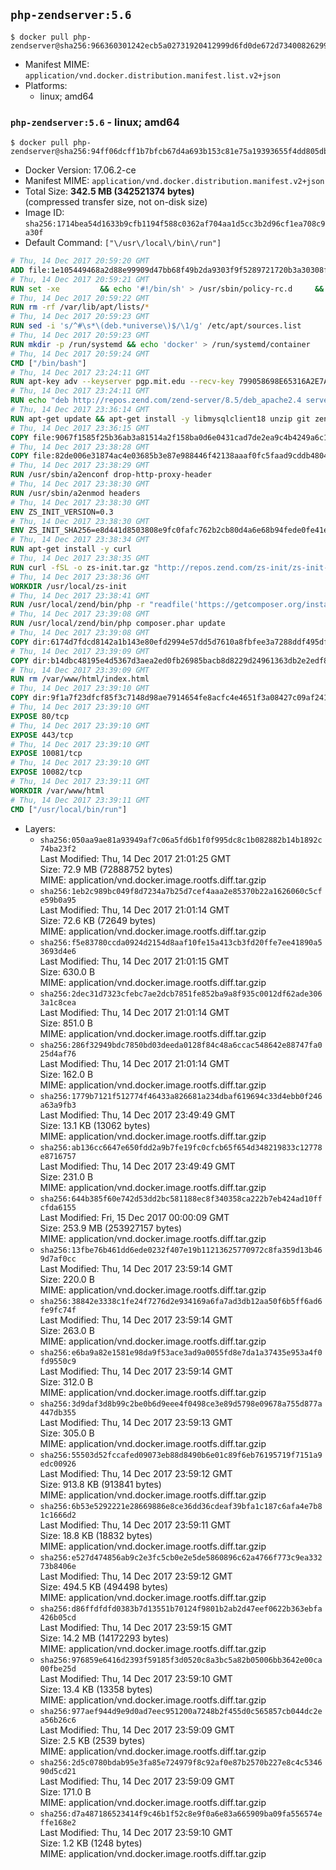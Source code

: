 ## `php-zendserver:5.6`

```console
$ docker pull php-zendserver@sha256:966360301242ecb5a02731920412999d6fd0de672d73400826299062933a672e
```

-	Manifest MIME: `application/vnd.docker.distribution.manifest.list.v2+json`
-	Platforms:
	-	linux; amd64

### `php-zendserver:5.6` - linux; amd64

```console
$ docker pull php-zendserver@sha256:94ff06dcff1b7bfcb67d4a693b153c81e75a19393655f4dd805db04bf282247c
```

-	Docker Version: 17.06.2-ce
-	Manifest MIME: `application/vnd.docker.distribution.manifest.v2+json`
-	Total Size: **342.5 MB (342521374 bytes)**  
	(compressed transfer size, not on-disk size)
-	Image ID: `sha256:1714bea54d1633b9cfb1194f588c0362af704aa1d5cc3b2d96cf1ea708c9a30f`
-	Default Command: `["\/usr\/local\/bin\/run"]`

```dockerfile
# Thu, 14 Dec 2017 20:59:20 GMT
ADD file:1e105449468a2d88e99909d47bb68f49b2da9303f9f5289721720b3a30308f8e in / 
# Thu, 14 Dec 2017 20:59:21 GMT
RUN set -xe 		&& echo '#!/bin/sh' > /usr/sbin/policy-rc.d 	&& echo 'exit 101' >> /usr/sbin/policy-rc.d 	&& chmod +x /usr/sbin/policy-rc.d 		&& dpkg-divert --local --rename --add /sbin/initctl 	&& cp -a /usr/sbin/policy-rc.d /sbin/initctl 	&& sed -i 's/^exit.*/exit 0/' /sbin/initctl 		&& echo 'force-unsafe-io' > /etc/dpkg/dpkg.cfg.d/docker-apt-speedup 		&& echo 'DPkg::Post-Invoke { "rm -f /var/cache/apt/archives/*.deb /var/cache/apt/archives/partial/*.deb /var/cache/apt/*.bin || true"; };' > /etc/apt/apt.conf.d/docker-clean 	&& echo 'APT::Update::Post-Invoke { "rm -f /var/cache/apt/archives/*.deb /var/cache/apt/archives/partial/*.deb /var/cache/apt/*.bin || true"; };' >> /etc/apt/apt.conf.d/docker-clean 	&& echo 'Dir::Cache::pkgcache ""; Dir::Cache::srcpkgcache "";' >> /etc/apt/apt.conf.d/docker-clean 		&& echo 'Acquire::Languages "none";' > /etc/apt/apt.conf.d/docker-no-languages 		&& echo 'Acquire::GzipIndexes "true"; Acquire::CompressionTypes::Order:: "gz";' > /etc/apt/apt.conf.d/docker-gzip-indexes 		&& echo 'Apt::AutoRemove::SuggestsImportant "false";' > /etc/apt/apt.conf.d/docker-autoremove-suggests
# Thu, 14 Dec 2017 20:59:22 GMT
RUN rm -rf /var/lib/apt/lists/*
# Thu, 14 Dec 2017 20:59:23 GMT
RUN sed -i 's/^#\s*\(deb.*universe\)$/\1/g' /etc/apt/sources.list
# Thu, 14 Dec 2017 20:59:23 GMT
RUN mkdir -p /run/systemd && echo 'docker' > /run/systemd/container
# Thu, 14 Dec 2017 20:59:24 GMT
CMD ["/bin/bash"]
# Thu, 14 Dec 2017 23:24:11 GMT
RUN apt-key adv --keyserver pgp.mit.edu --recv-key 799058698E65316A2E7A4FF42EAE1437F7D2C623
# Thu, 14 Dec 2017 23:24:11 GMT
RUN echo "deb http://repos.zend.com/zend-server/8.5/deb_apache2.4 server non-free" >> /etc/apt/sources.list.d/zend-server.list
# Thu, 14 Dec 2017 23:36:14 GMT
RUN apt-get update && apt-get install -y libmysqlclient18 unzip git zend-server-php-5.6 && /usr/local/zend/bin/zendctl.sh stop
# Thu, 14 Dec 2017 23:36:15 GMT
COPY file:9067f1585f25b36ab3a81514a2f158ba0d6e0431cad7de2ea9c4b4249a6c134f in /etc/ 
# Thu, 14 Dec 2017 23:38:28 GMT
COPY file:82de006e31874ac4e03685b3e87e988446f42138aaaf0fc5faad9cddb48040ba in /etc/apache2/conf-available 
# Thu, 14 Dec 2017 23:38:29 GMT
RUN /usr/sbin/a2enconf drop-http-proxy-header
# Thu, 14 Dec 2017 23:38:30 GMT
RUN /usr/sbin/a2enmod headers
# Thu, 14 Dec 2017 23:38:30 GMT
ENV ZS_INIT_VERSION=0.3
# Thu, 14 Dec 2017 23:38:30 GMT
ENV ZS_INIT_SHA256=e8d441d8503808e9fc0fafc762b2cb80d4a6e68b94fede0fe41efdeac10800cb
# Thu, 14 Dec 2017 23:38:34 GMT
RUN apt-get install -y curl
# Thu, 14 Dec 2017 23:38:35 GMT
RUN curl -fSL -o zs-init.tar.gz "http://repos.zend.com/zs-init/zs-init-docker-${ZS_INIT_VERSION}.tar.gz"     && echo "${ZS_INIT_SHA256} *zs-init.tar.gz" | sha256sum -c -     && mkdir /usr/local/zs-init     && tar xzf zs-init.tar.gz --strip-components=1 -C /usr/local/zs-init     && rm zs-init.tar.gz
# Thu, 14 Dec 2017 23:38:36 GMT
WORKDIR /usr/local/zs-init
# Thu, 14 Dec 2017 23:38:41 GMT
RUN /usr/local/zend/bin/php -r "readfile('https://getcomposer.org/installer');" | /usr/local/zend/bin/php
# Thu, 14 Dec 2017 23:39:08 GMT
RUN /usr/local/zend/bin/php composer.phar update
# Thu, 14 Dec 2017 23:39:08 GMT
COPY dir:6174d7fdcd8142a1b143e80efd2994e57dd5d7610a8fbfee3a7288ddf495dfdf in /usr/local/bin 
# Thu, 14 Dec 2017 23:39:09 GMT
COPY dir:b14dbc48195e4d5367d3aea2ed0fb26985bacb8d8229d24961363db2e2edf8f0 in /usr/local/zend/var/plugins/ 
# Thu, 14 Dec 2017 23:39:09 GMT
RUN rm /var/www/html/index.html
# Thu, 14 Dec 2017 23:39:10 GMT
COPY dir:9f1a7f23dfcf85f3c7148d98ae7914654fe8acfc4e4651f3a08427c09af24198 in /var/www/html 
# Thu, 14 Dec 2017 23:39:10 GMT
EXPOSE 80/tcp
# Thu, 14 Dec 2017 23:39:10 GMT
EXPOSE 443/tcp
# Thu, 14 Dec 2017 23:39:10 GMT
EXPOSE 10081/tcp
# Thu, 14 Dec 2017 23:39:10 GMT
EXPOSE 10082/tcp
# Thu, 14 Dec 2017 23:39:11 GMT
WORKDIR /var/www/html
# Thu, 14 Dec 2017 23:39:11 GMT
CMD ["/usr/local/bin/run"]
```

-	Layers:
	-	`sha256:050aa9ae81a93949af7c06a5fd6b1f0f995dc8c1b082882b14b1892c74ba23f2`  
		Last Modified: Thu, 14 Dec 2017 21:01:25 GMT  
		Size: 72.9 MB (72888752 bytes)  
		MIME: application/vnd.docker.image.rootfs.diff.tar.gzip
	-	`sha256:1eb2c989bc049f8d7234a7b25d7cef4aaa2e85370b22a1626060c5cfe59b0a95`  
		Last Modified: Thu, 14 Dec 2017 21:01:14 GMT  
		Size: 72.6 KB (72649 bytes)  
		MIME: application/vnd.docker.image.rootfs.diff.tar.gzip
	-	`sha256:f5e83780ccda0924d2154d8aaf10fe15a413cb3fd20ffe7ee41890a53693d4e6`  
		Last Modified: Thu, 14 Dec 2017 21:01:15 GMT  
		Size: 630.0 B  
		MIME: application/vnd.docker.image.rootfs.diff.tar.gzip
	-	`sha256:2dec31d7323cfebc7ae2dcb7851fe852ba9a8f935c0012df62ade3063a1c8cea`  
		Last Modified: Thu, 14 Dec 2017 21:01:14 GMT  
		Size: 851.0 B  
		MIME: application/vnd.docker.image.rootfs.diff.tar.gzip
	-	`sha256:286f32949bdc7850bd03deeda0128f84c48a6ccac548642e88747fa025d4af76`  
		Last Modified: Thu, 14 Dec 2017 21:01:14 GMT  
		Size: 162.0 B  
		MIME: application/vnd.docker.image.rootfs.diff.tar.gzip
	-	`sha256:1779b7121f512774f46433a826681a234dbaf619694c33d4ebb0f246a63a9fb3`  
		Last Modified: Thu, 14 Dec 2017 23:49:49 GMT  
		Size: 13.1 KB (13062 bytes)  
		MIME: application/vnd.docker.image.rootfs.diff.tar.gzip
	-	`sha256:ab136cc6647e650fdd2a9b7fe19fc0cfcb65f654d348219833c12778e8716757`  
		Last Modified: Thu, 14 Dec 2017 23:49:49 GMT  
		Size: 231.0 B  
		MIME: application/vnd.docker.image.rootfs.diff.tar.gzip
	-	`sha256:644b385f60e742d53dd2bc581188ec8f340358ca222b7eb424ad10ffcfda6155`  
		Last Modified: Fri, 15 Dec 2017 00:00:09 GMT  
		Size: 253.9 MB (253927157 bytes)  
		MIME: application/vnd.docker.image.rootfs.diff.tar.gzip
	-	`sha256:13fbe76b461dd6ede0232f407e19b11213625770972c8fa359d13b469d7af0cc`  
		Last Modified: Thu, 14 Dec 2017 23:59:14 GMT  
		Size: 220.0 B  
		MIME: application/vnd.docker.image.rootfs.diff.tar.gzip
	-	`sha256:38842e3338c1fe24f7276d2e934169a6fa7ad3db12aa50f6b5ff6ad6fe9fc74f`  
		Last Modified: Thu, 14 Dec 2017 23:59:14 GMT  
		Size: 263.0 B  
		MIME: application/vnd.docker.image.rootfs.diff.tar.gzip
	-	`sha256:e6ba9a82e1581e98da9f53ace3ad9a0055fd8e7da1a37435e953a4f0fd9550c9`  
		Last Modified: Thu, 14 Dec 2017 23:59:14 GMT  
		Size: 312.0 B  
		MIME: application/vnd.docker.image.rootfs.diff.tar.gzip
	-	`sha256:3d9daf3d8b99c2be0b6d9eee4f0498ce3e89d5798e09678a755d877a447db355`  
		Last Modified: Thu, 14 Dec 2017 23:59:13 GMT  
		Size: 305.0 B  
		MIME: application/vnd.docker.image.rootfs.diff.tar.gzip
	-	`sha256:55503d52fccafed09073eb88d8490b6e01c89f6eb76195719f7151a9edc00926`  
		Last Modified: Thu, 14 Dec 2017 23:59:12 GMT  
		Size: 913.8 KB (913841 bytes)  
		MIME: application/vnd.docker.image.rootfs.diff.tar.gzip
	-	`sha256:6b53e5292221e28669886e8ce36dd36cdeaf39bfa1c187c6afa4e7b81c1666d2`  
		Last Modified: Thu, 14 Dec 2017 23:59:11 GMT  
		Size: 18.8 KB (18832 bytes)  
		MIME: application/vnd.docker.image.rootfs.diff.tar.gzip
	-	`sha256:e527d474856ab9c2e3fc5cb0e2e5de5860896c62a4766f773c9ea33273b8406e`  
		Last Modified: Thu, 14 Dec 2017 23:59:12 GMT  
		Size: 494.5 KB (494498 bytes)  
		MIME: application/vnd.docker.image.rootfs.diff.tar.gzip
	-	`sha256:d86ffdfdfd0383b7d13551b70124f9801b2ab2d47eef0622b363ebfa426b05cd`  
		Last Modified: Thu, 14 Dec 2017 23:59:15 GMT  
		Size: 14.2 MB (14172293 bytes)  
		MIME: application/vnd.docker.image.rootfs.diff.tar.gzip
	-	`sha256:976859e6416d2393f59185f3d0520c8a3bc5a82b05006bb3642e00ca00fbe25d`  
		Last Modified: Thu, 14 Dec 2017 23:59:10 GMT  
		Size: 13.4 KB (13358 bytes)  
		MIME: application/vnd.docker.image.rootfs.diff.tar.gzip
	-	`sha256:977aef944d9e9d0ad7eec951200a7248b2f455d0c565857cb044dc2ea56b26c6`  
		Last Modified: Thu, 14 Dec 2017 23:59:09 GMT  
		Size: 2.5 KB (2539 bytes)  
		MIME: application/vnd.docker.image.rootfs.diff.tar.gzip
	-	`sha256:2d5c0780bdab95e3fa85e724979f8c92af0e87b2570b227e8c4c534690d5cd21`  
		Last Modified: Thu, 14 Dec 2017 23:59:09 GMT  
		Size: 171.0 B  
		MIME: application/vnd.docker.image.rootfs.diff.tar.gzip
	-	`sha256:d7a487186523414f9c46b1f52c8e9f0a6e83a665909ba09fa556574effe168e2`  
		Last Modified: Thu, 14 Dec 2017 23:59:10 GMT  
		Size: 1.2 KB (1248 bytes)  
		MIME: application/vnd.docker.image.rootfs.diff.tar.gzip
